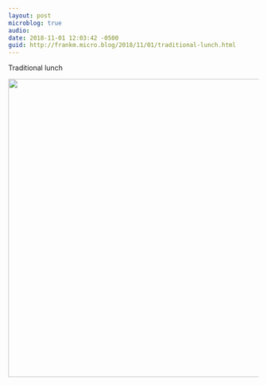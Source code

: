 ```yaml
---
layout: post
microblog: true
audio: 
date: 2018-11-01 12:03:42 -0500
guid: http://frankm.micro.blog/2018/11/01/traditional-lunch.html
---
```

Traditional lunch

<img src="https://frankmcpherson.blog/uploads/2018/15ec604f24.jpg" width="600" height="600" />
